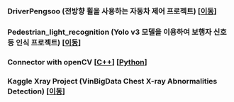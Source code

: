 
### DriverPengsoo (전방향 휠을 사용하는 자동차 제어 프로젝트) [[이동](https://github.com/HyungJoo-Kwon/project/tree/main/DriverPengsoo)]

### Pedestrian_light_recognition (Yolo v3 모델을 이용하여 보행자 신호등 인식 프로젝트) [[이동](https://github.com/HyungJoo-Kwon/project/tree/main/Pedestrian_light_recognition)] 
 
### Connector with openCV [[C++](https://github.com/HyungJoo-Kwon/project/tree/main/connector/C%2B%2B)] [[Python](https://github.com/HyungJoo-Kwon/project/tree/main/connector/python)]

### Kaggle Xray Project (VinBigData Chest X-ray Abnormalities Detection) [[이동](https://github.com/HyungJoo-Kwon/project/tree/main/Kaggle%20X-Ray%20project)]
